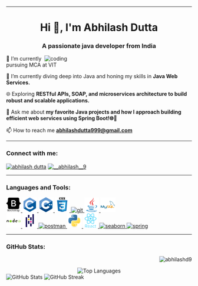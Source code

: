 --------------------------------------------------------------------------------------------------------------------------------------------------------------------------------------------------------

<h1 align="center">Hi 👋, I'm Abhilash Dutta</h1>
<h3 align="center">A passionate java developer from India</h3>
<img align="right" alt="coding" width="400" src="https://cdn.myportfolio.com/2fcfcb103788251450a8304378dffded/a62c047f-8369-493c-ab14-71ef51bebc55_rw_1200.gif?h=e8c7ce55b326319eaca316cc1e74518f">

 🔭 I’m currently pursuing MCA at VIT
 
 🌱 I’m currently diving deep into Java and honing my skills in **Java Web Services.**
 
 🌐 Exploring **RESTful APIs, SOAP, and microservices architecture to build robust and scalable applications.**
 
 💬 Ask me about **my favorite Java projects and how I approach building efficient web services using Spring Boot!🌐🚀**
 
 📫 How to reach me **abhilashdutta999@gmail.com**
 
-----------------------------------------------------------------------------------------------------------------------------
<h3 align="left">Connect with me:</h3>
<p align="left">
<a href="https://www.linkedin.com/in/abhilash-dutta-a39417243" target="blank"><img align="center" src="https://raw.githubusercontent.com/rahuldkjain/github-profile-readme-generator/master/src/images/icons/Social/linked-in-alt.svg" alt="abhilash dutta" height="30" width="40" /></a>
<a href="https://instagram.com/__abhilash__9" target="blank"><img align="center" src="https://raw.githubusercontent.com/rahuldkjain/github-profile-readme-generator/master/src/images/icons/Social/instagram.svg" alt="__abhilash__9" height="30" width="40" /></a>
</p>

--------------------------------------------------------------------------------------------------------
<h3 align="left">Languages and Tools:</h3>
<p align="left"> <a href="https://getbootstrap.com" target="_blank" rel="noreferrer"> <img src="https://raw.githubusercontent.com/devicons/devicon/master/icons/bootstrap/bootstrap-plain-wordmark.svg" alt="bootstrap" width="40" height="40"/> </a> <a href="https://www.cprogramming.com/" target="_blank" rel="noreferrer"> <img src="https://raw.githubusercontent.com/devicons/devicon/master/icons/c/c-original.svg" alt="c" width="40" height="40"/> </a> <a href="https://www.w3schools.com/cpp/" target="_blank" rel="noreferrer"> <img src="https://raw.githubusercontent.com/devicons/devicon/master/icons/cplusplus/cplusplus-original.svg" alt="cplusplus" width="40" height="40"/> </a> <a href="https://www.w3schools.com/css/" target="_blank" rel="noreferrer"> <img src="https://raw.githubusercontent.com/devicons/devicon/master/icons/css3/css3-original-wordmark.svg" alt="css3" width="40" height="40"/> </a> <a href="https://git-scm.com/" target="_blank" rel="noreferrer"> <img src="https://www.vectorlogo.zone/logos/git-scm/git-scm-icon.svg" alt="git" width="40" height="40"/> </a> <a href="https://www.java.com" target="_blank" rel="noreferrer"> <img src="https://raw.githubusercontent.com/devicons/devicon/master/icons/java/java-original.svg" alt="java" width="40" height="40"/> </a> <a href="https://www.mysql.com/" target="_blank" rel="noreferrer"> <img src="https://raw.githubusercontent.com/devicons/devicon/master/icons/mysql/mysql-original-wordmark.svg" alt="mysql" width="40" height="40"/> <br/> </a> <a href="https://nodejs.org" target="_blank" rel="noreferrer"> <img src="https://raw.githubusercontent.com/devicons/devicon/master/icons/nodejs/nodejs-original-wordmark.svg" alt="nodejs" width="40" height="40"/> </a> <a href="https://pandas.pydata.org/" target="_blank" rel="noreferrer"> <img src="https://raw.githubusercontent.com/devicons/devicon/2ae2a900d2f041da66e950e4d48052658d850630/icons/pandas/pandas-original.svg" alt="pandas" width="40" height="40"/> </a> <a href="https://postman.com" target="_blank" rel="noreferrer"> <img src="https://www.vectorlogo.zone/logos/getpostman/getpostman-icon.svg" alt="postman" width="40" height="40"/> </a> <a href="https://www.python.org" target="_blank" rel="noreferrer"> <img src="https://raw.githubusercontent.com/devicons/devicon/master/icons/python/python-original.svg" alt="python" width="40" height="40"/> </a> <a href="https://reactjs.org/" target="_blank" rel="noreferrer"> <img src="https://raw.githubusercontent.com/devicons/devicon/master/icons/react/react-original-wordmark.svg" alt="react" width="40" height="40"/> </a> <a href="https://seaborn.pydata.org/" target="_blank" rel="noreferrer"> <img src="https://seaborn.pydata.org/_images/logo-mark-lightbg.svg" alt="seaborn" width="40" height="40"/> </a> <a href="https://spring.io/" target="_blank" rel="noreferrer"> <img src="https://www.vectorlogo.zone/logos/springio/springio-icon.svg" alt="spring" width="40" height="40"/> </a> </p>

-------------------------------------------------------------------------------------------------------------------------------------------------------------------------------------- 
<h3 align="left">GitHub Stats:</h3><p align="right"> <img src="https://komarev.com/ghpvc/?username=abhilashd9&label=Profile%20views&color=0e75b6&style=flat" alt="abhilashd9" /> </p>
<div style="display: flex; flex-direction: column; align-items: center;"> 
  <img align="center" src="https://github-readme-stats.vercel.app/api/top-langs/?username=abhilashD9&theme=tokyonight&hide_border=false&include_all_commits=true&count_private=false&layout=compact" alt="Top Languages" /> </div>
  <div>
    <img src="https://github-readme-stats.vercel.app/api?username=abhilashD9&theme=tokyonight&hide_border=false&include_all_commits=true&count_private=false" alt="GitHub Stats" />
    <img src="https://github-readme-streak-stats.herokuapp.com/?user=abhilashD9&theme=tokyonight&hide_border=false" alt="GitHub Streak" />
   </div>

